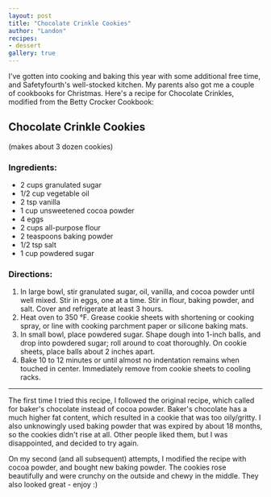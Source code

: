 ```yaml
---
layout: post
title: "Chocolate Crinkle Cookies"
author: "Landon"
recipes:
- dessert
gallery: true
---
```


I've gotten into cooking and baking this year with some additional free time, and Safetyfourth's well-stocked kitchen. My parents also got me a couple of cookbooks for Christmas. Here's a recipe for Chocolate Crinkles, modified from the Betty Crocker Cookbook:

## Chocolate Crinkle Cookies
(makes about 3 dozen cookies)

### Ingredients:

- 2 cups granulated sugar
- 1/2 cup vegetable oil
- 2 tsp vanilla
- 1 cup unsweetened cocoa powder
- 4 eggs
- 2 cups all-purpose flour
- 2 teaspoons baking powder
- 1/2 tsp salt
- 1 cup powdered sugar

### Directions:

1. In large bowl, stir granulated sugar, oil, vanilla, and cocoa powder until well mixed. Stir in eggs, one at a time. Stir in flour, baking powder, and salt. Cover and refrigerate at least 3 hours.
2. Heat oven to 350 °F. Grease cookie sheets with shortening or cooking spray, or line with cooking parchment paper or silicone baking mats.
3. In small bowl, place powdered sugar. Shape dough into 1-inch balls, and drop into powdered sugar; roll around to coat thoroughly. On cookie sheets, place balls about 2 inches apart.
4. Bake 10 to 12 minutes or until almost no indentation remains when touched in center. Immediately remove from cookie sheets to cooling racks.

---

The first time I tried this recipe, I followed the original recipe, which called for baker's chocolate instead of cocoa powder. Baker's chocolate has a much higher fat content, which resulted in a cookie that was too oily/gritty. I also unknowingly used baking powder that was expired by about 18 months, so the cookies didn't rise at all. Other people liked them, but I was disappointed, and decided to try again.

<div class="gallery">
	<figure name="2" alt="Chocolate Crinkles: attempt 1" caption="1st attempt was a little sad"></figure>
</div>

On my second (and all subsequent) attempts, I modified the recipe with cocoa powder, and bought new baking powder. The cookies rose beautifully and were crunchy on the outside and chewy in the middle. They also looked great - enjoy :)

<div class="gallery">
	<figure name="1" alt="Chocolate Crinkles: attempt 2" caption="2nd attempt was much better"></figure>
</div>